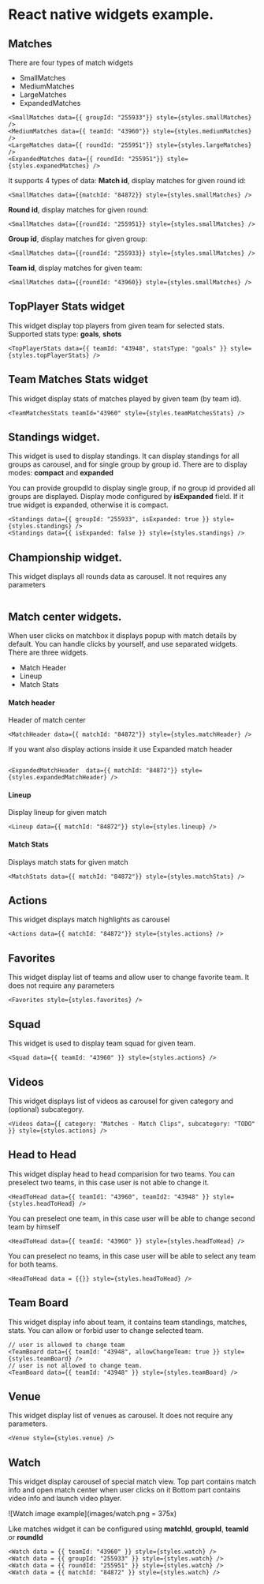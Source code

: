 # React native widgets example.

## Matches
There are four types of match widgets
- SmallMatches
- MediumMatches
- LargeMatches
- ExpandedMatches

```
<SmallMatches data={{ groupId: "255933"}} style={styles.smallMatches} />
<MediumMatches data={{ teamId: "43960"}} style={styles.mediumMatches} />
<LargeMatches data={{ roundId: "255951"}} style={styles.largeMatches} />
<ExpandedMatches data={{ roundId: "255951"}} style={styles.expanedMatches} />
```

It supports 4 types of data:
**Match id**, display matches for given round id:

```
<SmallMatches data={{matchId: "84872}} style={styles.smallMatches} />
```
**Round id**, display matches for given round:
```
<SmallMatches data={{roundId: "255951}} style={styles.smallMatches} />
```

**Group id**, display matches for given group:
```
<SmallMatches data={{roundId: "255933}} style={styles.smallMatches} />
```

**Team id**, display matches for given team:
```
<SmallMatches data={{roundId: "43960}} style={styles.smallMatches} />
```

## TopPlayer Stats widget

This widget display top players from given team for selected stats.
Supported stats type: **goals**, **shots**

```
<TopPlayerStats data={{ teamId: "43948", statsType: "goals" }} style={styles.topPlayerStats} />
```


## Team Matches Stats widget

This widget display stats of matches played by given team (by team id).
```
<TeamMatchesStats teamId="43960" style={styles.teamMatchesStats} />
```

## Standings widget.
This widget is used to display standings. It can display standings for all groups as carousel,
and for single group by group id. There are to display modes: **compact** and **expanded**

You can provide groupdId to display single group, if no group id provided all groups are displayed.
Display mode configured by **isExpanded** field. If it true widget is expanded, otherwise it is compact.

```
<Standings data={{ groupId: "255933", isExpanded: true }} style={styles.standings} />
<Standings data={{ isExpanded: false }} style={styles.standings} />
```

## Championship widget.
This widget displays all rounds data as carousel. It not requires any parameters
```<Championship  style={styles.championship} />
```

## Match center widgets.
When user clicks on matchbox it displays popup with match details by default.
You can handle clicks by yourself, and use separated widgets.
There are three widgets.
- Match Header
- Lineup
- Match Stats

#### Match header
Header of match center
```
<MatchHeader data={{ matchId: "84872"}} style={styles.matchHeader} />
```
If you want also display actions inside it use Expanded match header
```

<ExpandedMatchHeader  data={{ matchId: "84872"}} style={styles.expandedMatchHeader} />
```

#### Lineup
Display lineup for given match
```
<Lineup data={{ matchId: "84872"}} style={styles.lineup} />
```

#### Match Stats
Displays match stats for given match
```
<MatchStats data={{ matchId: "84872"}} style={styles.matchStats} />
```

## Actions
This widget displays match highlights as carousel
```
<Actions data={{ matchId: "84872"}} style={styles.actions} />
```

## Favorites
This widget display list of teams and allow user to change favorite team.
It does not require any parameters
```
<Favorites style={styles.favorites} />
```

## Squad
This widget is used to display team squad for given team.
```
<Squad data={{ teamId: "43960" }} style={styles.actions} />
```
## Videos
This widget displays list of videos as carousel for given category and (optional) subcategory.
```
<Videos data={{ category: "Matches - Match Clips", subcategory: "TODO" }} style={styles.actions} />
```

## Head to Head
This widget display head to head comparision for two teams.
You can preselect two teams, in this case user is not able to change it.
```
<HeadToHead data={{ teamId1: "43960", teamId2: "43948" }} style={styles.headToHead} />
```

You can preselect one team, in this case user will be able to change second team by himself
```
<HeadToHead data={{ teamId: "43960" }} style={styles.headToHead} />
```

You can preselect no teams, in this case user will be able to select any team for both teams.
```
<HeadToHead data = {{}} style={styles.headToHead} />
```

## Team Board
This widget display info about team, it contains team standings, matches, stats.
You can allow or forbid user to change selected team.
```
// user is allowed to change team
<TeamBoard data={{ teamId: "43948", allowChangeTeam: true }} style={styles.teamBoard} />
// user is not allowed to change team.
<TeamBoard data={{ teamId: "43948" }} style={styles.teamBoard} />
```

## Venue
This widget display list of venues as carousel. It does not require any parameters.
```
<Venue style={styles.venue} />
```

## Watch
This widget display carousel of special match view.
Top part contains match info and open match center when user clicks on it
Bottom part contains video info and launch video player.

![Watch image example](images/watch.png = 375x)

Like matches widget it can be configured using **matchId**, **groupId**, **teamId** or **roundId**
```
<Watch data = {{ teamId: "43960" }} style={styles.watch} />
<Watch data = {{ groupId: "255933" }} style={styles.watch} />
<Watch data = {{ roundId: "255951" }} style={styles.watch} />
<Watch data = {{ matchId: "84872" }} style={styles.watch} />
```
